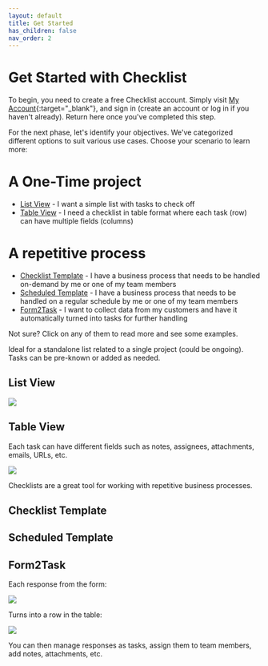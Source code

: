 ```yaml
---
layout: default
title: Get Started
has_children: false
nav_order: 2
---
```


# Get Started with Checklist

To begin, you need to create a free Checklist account. Simply visit [My Account](https://checklist.com/account){:target="\_blank"}, and sign in (create an account or log in if you haven't already). Return here once you've completed this step.

For the next phase, let's identify your objectives. We've categorized different options to suit various use cases. Choose your scenario to learn more:

# A One-Time project

- [List View](#list-view) - I want a simple list with tasks to check off
- [Table View](#table-view) - I need a checklist in table format where each task (row) can have multiple fields (columns)

# A repetitive process

- [Checklist Template](#checklist-template) - I have a business process that needs to be handled on-demand by me or one of my team members
- [Scheduled Template](#scheduled-template) - I have a business process that needs to be handled on a regular schedule by me or one of my team members
- [Form2Task](#form2task) - I want to collect data from my customers and have it automatically turned into tasks for further handling

Not sure? Click on any of them to read more and see some examples.

Ideal for a standalone list related to a single project (could be ongoing). Tasks can be pre-known or added as needed.

## List View

![](/assets/images/start/start-checklist-view.png)

## Table View

Each task can have different fields such as notes, assignees, attachments, emails, URLs, etc.

![](/assets/images/start/start-table-view.png)

Checklists are a great tool for working with repetitive business processes.

## Checklist Template

## Scheduled Template

## Form2Task

Each response from the form:

![](/assets/images/start/form-2-task-form.png)

Turns into a row in the table:

![](/assets/images/start/form-2-task-table.png)

You can then manage responses as tasks, assign them to team members, add notes, attachments, etc.
